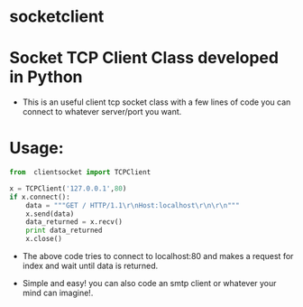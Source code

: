 socketclient
============

# Socket TCP Client Class developed in Python

* This is an useful client tcp socket class with a few lines of code you can connect to whatever server/port you want.


# Usage:

```python
from  clientsocket import TCPClient

x = TCPClient('127.0.0.1',80)
if x.connect():
    data = """GET / HTTP/1.1\r\nHost:localhost\r\n\r\n"""
    x.send(data)
    data_returned = x.recv()
    print data_returned
    x.close()

```

* The above code tries to connect to localhost:80 and makes a request for index and wait until data is returned.

* Simple and easy! you can also code an smtp client or whatever your mind can imagine!.

